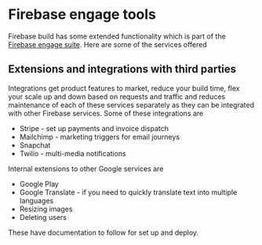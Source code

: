 <!-- ---
layout: default
title: Firebase engage tools
parent: GCP Firebase
nav_order: 9
--- -->

# Firebase engage tools

Firebase build has some extended functionality which is part of the [Firebase engage suite](https://firebase.google.com/products-engage). Here are some of the services offered

## Extensions and integrations with third parties

Integrations get product features to market, reduce your build time, flex your scale up and down based on requests and traffic and reduces maintenance of each of these services separately as they can be integrated with other Firebase services. Some of these integrations are

- Stripe - set up payments and invoice dispatch
- Mailchimp - marketing triggers for email journeys
- Snapchat
- Twilio - multi-media notifications 

Internal extensions to other Google services are

- Google Play
- Google Translate - if you need to quickly translate text into multiple languages
- Resizing images
- Deleting users

These have documentation to follow for set up and deploy.
